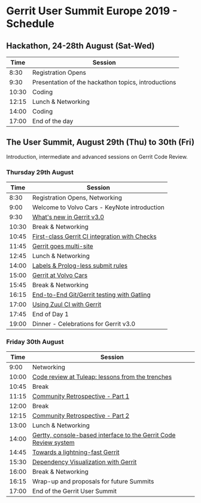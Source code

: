 # Gerrit User Summit Europe 2019 - Schedule

## Hackathon, 24-28th August (Sat-Wed)

| Time  | Session                                                 |
|-------|---------------------------------------------------------|
|  8:30 | Registration Opens                           |
|  9:30 | Presentation of the hackathon topics, introductions     |
| 10:30 | Coding                                                  |
| 12:15 | Lunch & Networking                                      |
| 14:00 | Coding                                                  |
| 17:00 | End of the day                                          |

## The User Summit, August 29th (Thu) to 30th (Fri)

Introduction, intermediate and advanced sessions on Gerrit Code Review.

### Thursday 29th August

| Time  | Session                                                                                      |
|-------|----------------------------------------------------------------------------------------------|
|  8:30 | Registration Opens, Networking                                                    |
|  9:00 | Welcome to Volvo Cars - KeyNote introduction                                                 |
|  9:30 | [What's new in Gerrit v3.0](sessions/gerrit-3.0.md)                                          |
| 10:30 | Break & Networking                                                                           |
| 10:45 | [First-class Gerrit CI integration with Checks](sessions/first-class-ci-integration.md)      |
| 11:45 | [Gerrit goes multi-site](sessions/gerrit-multi-site.md)                                      |
| 12:45 | Lunch & Networking                                                                           |
| 14:00 | [Labels & Prolog-less submit rules](sessions/labels-and-prolog-less-submit-rules.md)         |
| 15:00 | [Gerrit at Volvo Cars](sessions/gerrit-at-volvo.md)                                          |
| 15:45 | Break & Networking                                                                           |
| 16:15 | [End-to-End Git/Gerrit testing with Gatling](sessions/gerrit-load-testing.md)                |
| 17:00 | [Using Zuul CI with Gerrit](sessions/zuul.md)                                                |
| 17:45 | End of Day 1                                                                                 |
| 19:00 | Dinner - Celebrations for Gerrit v3.0                                                        |

### Friday 30th August

| Time  | Session                                                                                      |
|-------|----------------------------------------------------------------------------------------------|
|  9:00 | Networking                                                                                   |
| 10:00 | [Code review at Tuleap: lessons from the trenches](sessions/code-review-lessons-xp.md)       |
| 10:45 | Break
| 11:15 | [Community Retrospective - Part 1](sessions/community-retrospective.md)                      |
| 12:00 | Break                                                                                        |
| 12:15 | [Community Retrospective - Part 2](sessions/community-retrospective.md)                      |
| 13:00 | Lunch & Networking                                                                           |
| 14:00 | [Gertty, console-based interface to the Gerrit Code Review system](sessions/gertty.md)       |
| 14:45 | [Towards a lightning-fast Gerrit](sessions/performance.md)                                   |
| 15:30 | [Dependency Visualization with Gerrit](sessions/dependency-visualization.md)                 |
| 16:00 | Break & Networking                                                                           |
| 16:15 | Wrap-up and proposals for future Summits                                                     |
| 17:00 | End of the Gerrit User Summit                                                                |
